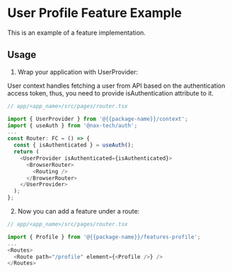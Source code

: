 # User Profile Feature Example

This is an example of a feature implementation.

## Usage

1. Wrap your application with UserProvider:

User context handles fetching a user from API based on the authentication access token, thus, you need to provide isAuthentication attribute to it.

```javascript
// app/<app_name>/src/pages/router.tsx

import { UserProvider } from '@{{package-name}}/context';
import { useAuth } from '@nax-tech/auth';
...
const Router: FC = () => {
  const { isAuthenticated } = useAuth();
  return (
    <UserProvider isAuthenticated={isAuthenticated}>
      <BrowserRouter>
        <Routing />
      </BrowserRouter>
    </UserProvider>
  );
};
```

2. Now you can add a feature under a route:

```javascript
// app/<app_name>/src/pages/router.tsx

import { Profile } from '@{{package-name}}/features-profile';
...
<Routes>
  <Route path="/profile" element={<Profile />} />
</Routes>
```
